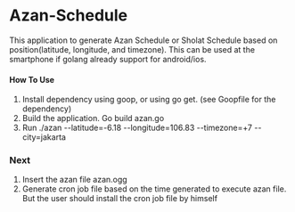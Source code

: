 # Azan-Schedule

This application to generate Azan Schedule or Sholat Schedule based on position(latitude, longitude, and timezone). This can be used at the smartphone if golang already support for android/ios.

#### How To Use
 1. Install dependency using goop, or using go get. (see Goopfile for the dependency)
 2. Build the application. Go build azan.go 
 3. Run ./azan --latitude=-6.18 --longitude=106.83 --timezone=+7 --city=jakarta

### Next
1. Insert the azan file azan.ogg
2. Generate cron job file based on the time generated to execute azan file. But the user should install the cron job file by himself

